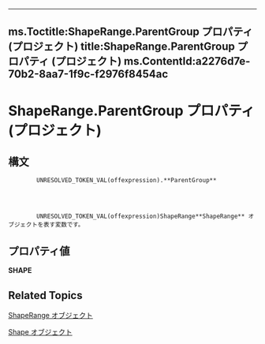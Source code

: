 
---
ms.Toctitle:ShapeRange.ParentGroup プロパティ (プロジェクト)
title:ShapeRange.ParentGroup プロパティ (プロジェクト)
ms.ContentId:a2276d7e-70b2-8aa7-1f9c-f2976f8454ac
---
# ShapeRange.ParentGroup プロパティ (プロジェクト)





## 構文

            UNRESOLVED_TOKEN_VAL(offexpression).**ParentGroup**




            UNRESOLVED_TOKEN_VAL(offexpression)ShapeRange**ShapeRange** オブジェクトを表す変数です。



## プロパティ値
**SHAPE**



## Related Topics

[ShapeRange オブジェクト](315031aa-4b8c-424b-26e7-ce15897beb05.md)

[Shape オブジェクト](d2b32bcd-5595-a4a7-9772-feb25fd0103a.md)





